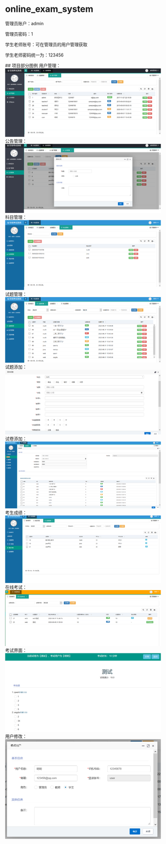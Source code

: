 # online_exam_system
<p>管理员账户：admin</p>
<p>管理员密码：1</p>
<p>学生老师账号：可在管理员的用户管理获取</p>
<p>学生老师密码统一为：123456</p>
## 项目部分图例  
用户管理：    
<img src="https://github.com/Integration-of-2020/online_exam_system/blob/master/screenshots/1用户管理.png"/>
公告管理：  
<img src="https://github.com/Integration-of-2020/online_exam_system/blob/master/screenshots/2公告管理.png"/>
科目管理：  
<img src="https://github.com/Integration-of-2020/online_exam_system/blob/master/screenshots/3科目管理.png"/>
试题管理：  
<img src="https://github.com/Integration-of-2020/online_exam_system/blob/master/screenshots/4试题管理.png"/>
试题添加：  
<img src="https://github.com/Integration-of-2020/online_exam_system/blob/master/screenshots/5试题添加.png"/>
试卷添加：  
<img src="https://github.com/Integration-of-2020/online_exam_system/blob/master/screenshots/6试卷添加.png"/>
考生成绩：  
<img src="https://github.com/Integration-of-2020/online_exam_system/blob/master/screenshots/7成绩.png"/>
在线考试：  
<img src="https://github.com/Integration-of-2020/online_exam_system/blob/master/screenshots/8考试.png"/>
考试界面：  
<img src="https://github.com/Integration-of-2020/online_exam_system/blob/master/screenshots/9考试1.png"/>
用户修改：  
<img src="https://github.com/Integration-of-2020/online_exam_system/blob/master/screenshots/10修改用户.png"/>
